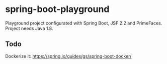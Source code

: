 # spring-boot-playground
Playground project configurated with Spring Boot, JSF 2.2 and PrimeFaces. Project needs Java 1.8.

## Todo
Dockerize it: https://spring.io/guides/gs/spring-boot-docker/